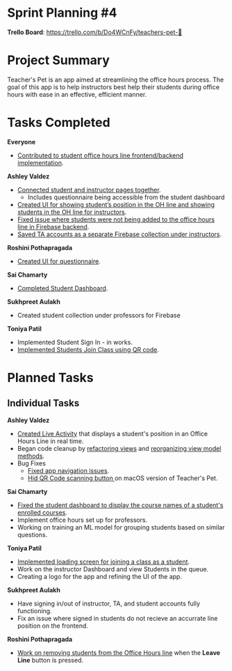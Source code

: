 # Sprint Planning #4

**Trello Board**: https://trello.com/b/Do4WCnFy/teachers-pet-🐢

# Project Summary

Teacher's Pet is an app aimed at streamlining the office hours process. The goal of this app is to help instructors best help their students during office hours with ease in an effective, efficient manner. 

# Tasks Completed

**Everyone**
- [Contributed to student office hours line frontend/backend implementation](https://github.com/macintAsh1984/TeachersPet/issues/19).

**Ashley Valdez**
- [Connected student and instructor pages together](https://github.com/macintAsh1984/TeachersPet/issues/18).
    - Includes questionnaire being accessible from the student dashboard
- [Created UI for showing student’s position in the OH line and showing students in the OH line for instructors](https://github.com/macintAsh1984/TeachersPet/commit/bb6a032cc84e434f601eabff748c5d610f7708ab).
- [Fixed issue where students were not being added to the office hours line in Firebase backend](https://github.com/macintAsh1984/TeachersPet/issues/21).
- [Saved TA accounts as a separate Firebase collection under instructors](https://github.com/macintAsh1984/TeachersPet/commit/0cc5154f69787a420d3121a60713b3d6449b365e).

**Roshini Pothapragada**
- [Created UI for questionnaire](https://github.com/macintAsh1984/TeachersPet/issues/18).

**Sai Chamarty**
- [Completed Student Dashboard](https://github.com/macintAsh1984/TeachersPet/commit/de2b46b8e136129bb4bc1ddd12e880bd09e9e6a1).

**Sukhpreet Aulakh**
- Created student collection under professors for Firebase

**Toniya Patil**
- Implemented Student Sign In - in works.
- [Implemented Students Join Class using QR code](https://github.com/macintAsh1984/TeachersPet/commit/0a57dc94b6777f8d5fa26853f6fb6999376708e3).

# Planned Tasks

## Individual Tasks
**Ashley Valdez**
- [Created Live Activity](https://github.com/macintAsh1984/TeachersPet/issues/22) that displays a student's position in an Office Hours Line in real time.
- Began code cleanup by [refactoring views](https://github.com/macintAsh1984/TeachersPet/commit/bc0e16c82b1c5a1ab382f148e66857b74a2240ae) and [reorganizing view model methods](https://github.com/macintAsh1984/TeachersPet/commit/33e7db358fc204542bd8cd1f89c44a90bf2c7352).
- Bug Fixes
    - [Fixed app navigation issues](https://github.com/macintAsh1984/TeachersPet/commit/c461251fbae05973a396ce0cd711b8f4dc6b4b6d).
    - [Hid QR Code scanning button ](https://github.com/macintAsh1984/TeachersPet/commit/f062a0a85b8e411b5ea700e6bd7e0d5c8729c2e3) on macOS version of Teacher's Pet.

**Sai Chamarty**
- [Fixed the student dashboard to display the course names of a student's enrolled courses](https://github.com/macintAsh1984/TeachersPet/commit/04306aae8771140ecafc3cee0004daa9a97509ec).
- Implement office hours set up for professors.
- Working on training an ML model for grouping students based on similar questions.

**Toniya Patil**
- [Implemented loading screen for joining a class as a student](https://github.com/macintAsh1984/TeachersPet/commit/c523d8ecdaca33f2a5a203899efd700f6667e29a).
- Work on the instructor Dashboard and view Students in the queue.
- Creating a logo for the app and refining the UI of the app.

**Sukhpreet Aulakh**
- Have signing in/out of instructor, TA, and student accounts fully functioning.
- Fix an issue where signed in students do not recieve an accurrate line position on the frontend.

**Roshini Pothapragada**
- [Work on removing students from the Office Hours line](https://github.com/macintAsh1984/TeachersPet/commit/9d1013247e32466fb33ced92e40035017ff6d3d2) when the **Leave Line** button is pressed.
